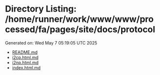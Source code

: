 # Directory Listing: /home/runner/work/www/www/processed/fa/pages/site/docs/protocol
Generated on: Wed May  7 05:19:05 UTC 2025

- [README.md](README.md)
- [i2cp.html.md](i2cp.html.md)
- [i2np.html.md](i2np.html.md)
- [index.html.md](index.html.md)
